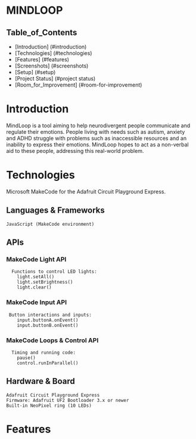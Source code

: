 # MINDLOOP
## Table_of_Contents
* [Introduction] (#introduction)
* [Technologies] (#technologies)
* [Features] (#features)
* [Screenshots] (#screenshots)
* [Setup] (#setup)
* [Project Status] (#project status)
* [Room_for_Improvement] (#room-for-improvement)

# Introduction 
MindLoop is a tool aiming to help neurodivergent people communicate and regulate their emotions. People living with needs such as autism, anxiety and ADHD struggle with problems such as inaccessible resources and an inability to express their emotions. MindLoop hopes to act as a non-verbal aid to these people, addressing this real-world problem.

# Technologies
Microsoft MakeCode for the Adafruit Circuit Playground Express.

  ## Languages & Frameworks
    JavaScript (MakeCode environment)
  
  ## APIs
   ### MakeCode Light API
      Functions to control LED lights:
        light.setAll()
        light.setBrightness()
        light.clear()
   ### MakeCode Input API
     Button interactions and inputs:
        input.buttonA.onEvent()
        input.buttonB.onEvent()
   ### MakeCode Loops & Control API
      Timing and running code:
        pause()
        control.runInParallel()

  ## Hardware & Board
    Adafruit Circuit Playground Express
    Firmware: Adafruit UF2 Bootloader 3.x or newer
    Built-in NeoPixel ring (10 LEDs)

# Features
